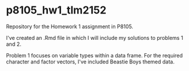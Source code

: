 # p8105_hw1_tlm2152
Repository for the Homework 1 assignment in P8105.

I've created an .Rmd file in which I will include my solutions to problems 1 and 2.

Problem 1 focuses on variable types within a data frame. For the required character and factor vectors, I've included Beastie Boys themed data.